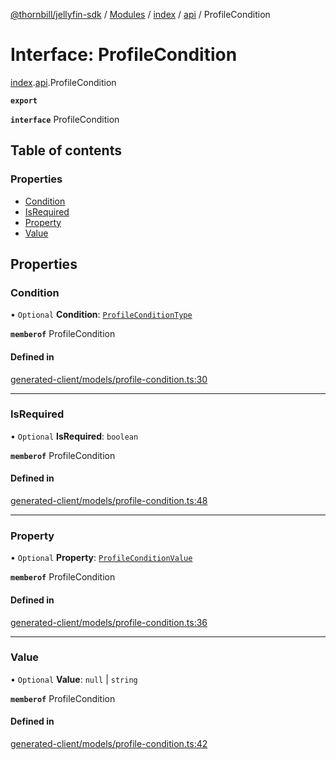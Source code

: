 [@thornbill/jellyfin-sdk](../README.md) / [Modules](../modules.md) / [index](../modules/index.md) / [api](../modules/index.api.md) / ProfileCondition

# Interface: ProfileCondition

[index](../modules/index.md).[api](../modules/index.api.md).ProfileCondition

**`export`**

**`interface`** ProfileCondition

## Table of contents

### Properties

- [Condition](index.api.ProfileCondition.md#condition)
- [IsRequired](index.api.ProfileCondition.md#isrequired)
- [Property](index.api.ProfileCondition.md#property)
- [Value](index.api.ProfileCondition.md#value)

## Properties

### Condition

• `Optional` **Condition**: [`ProfileConditionType`](../enums/index.api.ProfileConditionType.md)

**`memberof`** ProfileCondition

#### Defined in

[generated-client/models/profile-condition.ts:30](https://github.com/thornbill/jellyfin-sdk-typescript/blob/eb13db7/src/generated-client/models/profile-condition.ts#L30)

___

### IsRequired

• `Optional` **IsRequired**: `boolean`

**`memberof`** ProfileCondition

#### Defined in

[generated-client/models/profile-condition.ts:48](https://github.com/thornbill/jellyfin-sdk-typescript/blob/eb13db7/src/generated-client/models/profile-condition.ts#L48)

___

### Property

• `Optional` **Property**: [`ProfileConditionValue`](../enums/index.api.ProfileConditionValue.md)

**`memberof`** ProfileCondition

#### Defined in

[generated-client/models/profile-condition.ts:36](https://github.com/thornbill/jellyfin-sdk-typescript/blob/eb13db7/src/generated-client/models/profile-condition.ts#L36)

___

### Value

• `Optional` **Value**: ``null`` \| `string`

**`memberof`** ProfileCondition

#### Defined in

[generated-client/models/profile-condition.ts:42](https://github.com/thornbill/jellyfin-sdk-typescript/blob/eb13db7/src/generated-client/models/profile-condition.ts#L42)
